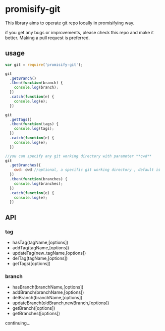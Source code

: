 # promisify-git

This library aims to operate git repo locally in promisifying way.

if you get any bugs or improvements, please check this repo and make it better. Making a pull request is preferred.


## usage

```javascript
var git = require('promisify-git');

git
  .getBranch()
  .then(function(branch) {
    console.log(branch);
  })
  .catch(function(e) {
    console.log(e);
  })

git
  .getTags()
  .then(function(tags) {
    console.log(tags);
  })
  .catch(function(e) {
    console.log(e);
  })

//you can specify any git working directory with parameter **cwd**
git
  .getBranches({
    cwd: cwd //optional, a specific git working directory , default is process.cwd
  })
  .then(function(branches) {
    console.log(branches);
  })
  .catch(function(e) {
    console.log(e);
  })

```


## API

### tag

* hasTag(tagName,[options])
* addTag(tagName,[options])
* updateTag(new_tagName,[options])
* delTag(tagName,[options])
* getTags([options])

### branch

* hasBranch(branchName,[options])
* addBranch(branchName,[options])
* delBranch(branchName,[options])
* updateBranch(oldBranch,newBranch,[options])
* getBranch([options])
* getBranches([options])

continuing...
